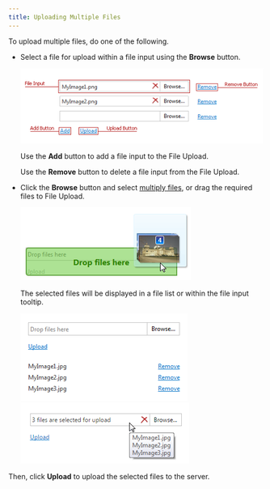 ```yaml
---
title: Uploading Multiple Files
---
```

To upload multiple files, do one of the following.
* Select a file for upload within a file input using the **Browse** button.
	
	![ASPxUploadControl-MultiUpload](../../images/Img9000.png)
	
	Use the **Add** button to add a file input to the File Upload.
	
	Use the **Remove** button to delete a file input from the File Upload.
* Click the **Browse** button and select [multiply files](../../../interface-elements-for-web/articles/file-upload-control/multi-file-selection.md), or drag the required files to File Upload.
	
	![EUD_FileUpload_DragAndDrop](../../images/Img25560.png)
	
	The selected files will be displayed in a file list or within the file input tooltip.
	
	![EUD_FileUpload_FileList](../../images/Img25561.png)![EUD_FileUpload_NoFileList](../../images/Img25562.png)

Then, click **Upload** to upload the selected files to the server.